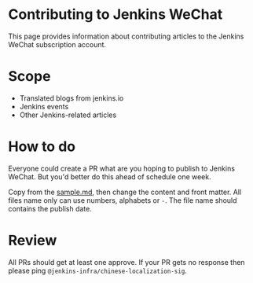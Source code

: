 # Contributing to Jenkins WeChat

This page provides information about contributing articles to the Jenkins WeChat subscription account.

# Scope

* Translated blogs from jenkins.io
* Jenkins events
* Other Jenkins-related articles

# How to do

Everyone could create a PR what are you hoping to publish to Jenkins WeChat. But you'd better do this ahead of schedule one week.

Copy from the [sample.md](articles/sample.md), then change the content and front matter. All files name only can use numbers, alphabets or `-`. The file name should contains the publish date.

# Review

All PRs should get at least one approve. If your PR gets no response then please ping `@jenkins-infra/chinese-localization-sig`.

